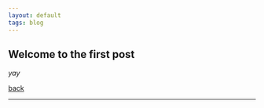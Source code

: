 ```yaml
---
layout: default
tags: blog
---
```


## Welcome to the first post

_yay_

[back](./)

----

<script src="https://utteranc.es/client.js"
        repo="Sterling-Cooper/sterling-cooper.github.io"
        issue-term="title"
        theme="github-light"
        crossorigin="anonymous"
        async>
</script>
